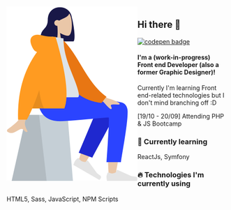 <img align="left" src="./icon.png" style="width: 300px">

## Hi there 👋
[<img src="https://img.shields.io/badge/codepen-%2312100E.svg?&style=for-the-badge&logo=codepen&logoColor=white" alt="codepen badge">](https://codepen.io/merkund)

#### I'm a (work-in-progress) Front end Developer (also a former Graphic Designer)! 
Currently I'm learning Front end-related technologies but I don't mind branching off :D

[19/10 - 20/09] Attending PHP & JS Bootcamp

### 🌱  Currently learning
ReactJs, Symfony

### 🔥  Technologies I'm currently using
HTML5, Sass, JavaScript, NPM Scripts
